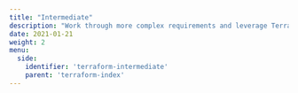 ```yaml
---
title: "Intermediate"
description: "Work through more complex requirements and leverage Terraform's rich functionality."
date: 2021-01-21
weight: 2
menu:
  side:
    identifier: 'terraform-intermediate'
    parent: 'terraform-index'
---
```

